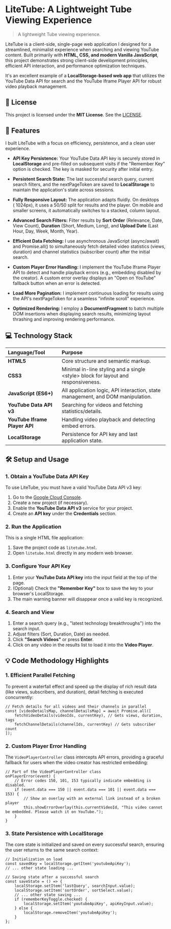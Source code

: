 # **LiteTube: A Lightweight Tube Viewing Experience**

> A lightweight Tube viewing experience.

LiteTube is a client-side, single-page web application I designed for a streamlined, minimalist experience when searching and viewing YouTube content. Built primarily with **HTML, CSS, and modern Vanilla JavaScript**, this project demonstrates strong client-side development principles, efficient API interaction, and performance optimization techniques.

It's an excellent example of a **LocalStorage-based web app** that utilizes the YouTube Data API for search and the YouTube Iframe Player API for robust video playback management.

## **📜 License**

This project is licensed under the **MIT License**. See the [LICENSE](LICENSE).

## **🚀 Features**

I built LiteTube with a focus on efficiency, persistence, and a clean user experience.

* **API Key Persistence:** Your YouTube Data API key is securely stored in **LocalStorage** and pre-filled on subsequent visits if the "Remember Key" option is checked. The key is masked for security after initial entry.

* **Persistent Search State:** The last successful search query, current search filters, and the nextPageToken are saved to **LocalStorage** to maintain the application's state across sessions.

* **Fully Responsive Layout:** The application adapts fluidly. On desktops ($\>1024$px), it uses a 50/50 split for results and the player. On mobile and smaller screens, it automatically switches to a stacked, column layout.

* **Advanced Search Filters:** Filter results by **Sort Order** (Relevance, Date, View Count), **Duration** (Short, Medium, Long), and **Upload Date** (Last Hour, Day, Week, Month, Year).

* **Efficient Data Fetching:** I use asynchronous JavaScript (async/await) and Promise.all() to simultaneously fetch detailed video statistics (views, duration) and channel statistics (subscriber count) after the initial search.

* **Custom Player Error Handling:** I implement the YouTube Iframe Player API to detect and handle playback errors (e.g., embedding disabled by the creator). A custom error overlay displays an "Open on YouTube" fallback button when an error is detected.

* **Load More Pagination:** I implement continuous loading for results using the API's nextPageToken for a seamless "infinite scroll" experience.

* **Optimized Rendering:** I employ a **DocumentFragment** to batch multiple DOM insertions when displaying search results, minimizing layout thrashing and improving rendering performance.

## **💻 Technology Stack**

| Language/Tool | Purpose |
| :---- | :---- |
| **HTML5** | Core structure and semantic markup. |
| **CSS3** | Minimal in-line styling and a single \<style\> block for layout and responsiveness. |
| **JavaScript (ES6+)** | All application logic, API interaction, state management, and DOM manipulation. |
| **YouTube Data API v3** | Searching for videos and fetching statistics/details. |
| **YouTube Iframe Player API** | Handling video playback and detecting embed errors. |
| **LocalStorage** | Persistence for API key and last application state. |

## **🛠️ Setup and Usage**

### **1. Obtain a YouTube Data API Key**

To use LiteTube, you must have a valid YouTube Data API v3 key:

1. Go to the [Google Cloud Console](https://console.cloud.google.com/).  
2. Create a new project (if necessary).  
3. Enable the **YouTube Data API v3** service for your project.  
4. Create an **API key** under the **Credentials** section.

### **2. Run the Application**

This is a single HTML file application:

1. Save the project code as ```litetube.html```.  
2. Open ```litetube.html``` directly in any modern web browser.

### **3. Configure Your API Key**

1. Enter your **YouTube Data API key** into the input field at the top of the page.  
2. (Optional) Check the **"Remember Key"** box to save the key to your browser's LocalStorage.  
3. The main warning banner will disappear once a valid key is recognized.

### **4. Search and View**

1. Enter a search query (e.g., "latest technology breakthroughs") into the search input.  
2. Adjust filters (Sort, Duration, Date) as needed.  
3. Click **"Search Videos"** or press **Enter**.  
4. Click on any video in the results list to load it into the **Video Player**.

## **💡 Code Methodology Highlights**

### **1. Efficient Parallel Fetching**

To prevent a waterfall effect and speed up the display of rich result data (like views, subscribers, and duration), detail fetching is executed concurrently:
```
// Fetch details for all videos and their channels in parallel  
const [videoDetailsMap, channelDetailsMap] = await Promise.all([  
    fetchVideoDetails(videoIds, currentKey), // Gets views, duration, tags  
    fetchChannelDetails(channelIds, currentKey) // Gets subscriber count  
]);
```

### **2. Custom Player Error Handling**

The ```VideoPlayerController``` class intercepts API errors, providing a graceful fallback for users when the video creator has restricted embedding:
```
// Part of the VideoPlayerController class  
onPlayerError(event) {  
    // Error codes 150, 101, 153 typically indicate embedding is disabled.  
    if (event.data === 150 || event.data === 101 || event.data === 153) {  
        // Show an overlay with an external link instead of a broken player  
        this.showErrorOverlay(this.currentVideoId, "This video cannot be embedded. Please watch it on YouTube.");  
    }  
}
```

### **3. State Persistence with LocalStorage**

The core state is initialized and saved on every successful search, ensuring the user returns to the same search context:
```
// Initialization on load  
const savedKey = localStorage.getItem('youtubeApiKey');  
// ... other state loading ...

// Saving state after a successful search  
const saveState = () => {  
    localStorage.setItem('lastQuery', searchInput.value);  
    localStorage.setItem('sortOrder', sortSelect.value);  
    // ... other state saving ...  
    if (rememberKeyToggle.checked) {  
        localStorage.setItem('youtubeApiKey', apiKeyInput.value);  
    } else {  
        localStorage.removeItem('youtubeApiKey');  
    }  
};
```
